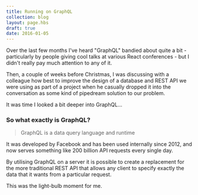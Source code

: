 ```yaml
---
title: Running on GraphQL
collection: blog
layout: page.hbs
draft: true
date: 2016-01-05
---
```

Over the last few months I've heard "GraphQL" bandied about quite a bit - particularly by people giving cool talks at
various React conferences - but I didn't really pay much attention to any of it.

Then, a couple of weeks before Christmas, I was discussing with a colleague how best to improve the design of a database
and REST API we were using as part of a project when he casually dropped it into the conversation as some kind of 
pipedream solution to our problem.

It was time I looked a bit deeper into GraphQL...

### So what exactly is GraphQL?

> GraphQL is a data query language and runtime

It was developed by Facebook and has been used internally since 2012, and now serves something like 200 billion API 
requests every single day.

By utilising GraphQL on a server it is possible to create a replacement for the more traditional REST API that allows
any client to specify exactly the data that it wants from a particular request.

This was the light-bulb moment for me.